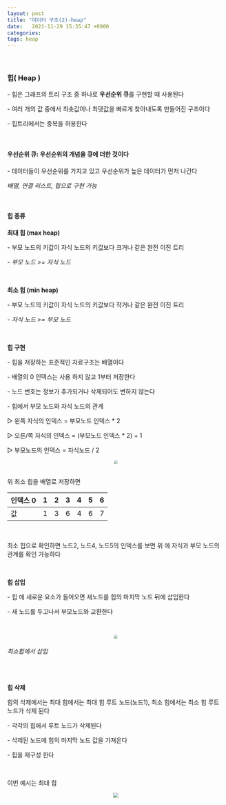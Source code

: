 ```yaml
---
layout: post
title: "데이터 구조(2)-heap"
date:   2021-11-29 15:35:47 +0900
categories:
tags: heap
---
```


﻿

### **힙( Heap )**

\- 힙은 그래프의 트리 구조 중 하나로 **우선순위 큐**를 구현할 때 사용된다 

\- 여러 개의 값 중에서 최솟값이나 최댓값을 빠르게 찾아내도록 만들어진 구조이다

\- 힙트리에서는 중복을 허용한다

&nbsp;

#### **우선순위 큐**: 우선순위의 개념을 큐에 더한 것이다 

\- 데이터들이 우선순위를 가지고 있고 우선순위가 높은 데이터가 먼저 나간다

*배열, 연결 리스트, 힙으로 구현 가능* 

&nbsp;

#### **힙 종류**

**최대 힙 (max heap)** 

\- 부모 노드의 키값이 자식 노드의 키값보다 크거나 같은 완전 이진 트리

\- *부모 노드 >= 자식 노드*

&nbsp;

**최소 힙 (min heap)**

\- 부모 노드의 키값이 자식 노드의 키값보다 작거나 같은 완전 이진 트리

\- *자식 노드 >= 부모 노드*

&nbsp;

**힙 구현**

\- 힙을 저장하는 표준적인 자료구조는 배열이다

\- 배열의 0 인덱스는 사용 하지 않고 1부터 저장한다

\- 노드 번호는 정보가 추가되거나 삭제되어도 변하지 않는다

\- 힙에서 부모 노드와 자식 노드의 관계

▷ 왼쪽 자식의 인덱스 = 부모노드 인덱스 * 2

▷ 오른/쪽 자식의 인덱스 = (부모노드 인덱스 * 2) + 1

▷ 부모노드의 인덱스 = 자식노드 / 2



<center>
<img src="https://user-images.githubusercontent.com/80758613/196590437-b43cee82-755c-4a1e-8bef-5378cac496d3.png" style="zoom:50%;">
</center>﻿

﻿위 최소 힙을 배열로 저장하면

| 인덱스 0 | 1    | 2    | 3    | 4    | 5    | 6    |
| -------- | ---- | ---- | ---- | ---- | ---- | ---- |
| 값       | 1    | 3    | 6    | 4    | 6    | 7    |

﻿﻿

최소 힙으로 확인하면 노드2, 노드4, 노드5의 인덱스를 보면 위 에 자식과 부모 노드의 관계를 확인 가능하다

&nbsp;

**힙 삽입**

\- 힙 에 새로운 요소가 들어오면 새노드를 힙의 마지막 노드 뒤에 삽입한다

\- 새 노드를 두고나서 부모노드와 교환한다

﻿<center>
<img src="https://user-images.githubusercontent.com/80758613/196590659-487e4257-6bb8-4c30-94e6-d820a2b57992.png" style="zoom:50%;">
</center>

###### 최소힙에서 삽입 

&nbsp;﻿

**힙 삭제**

힙의 삭제에서는 최대 힙에서는 최대 힙 루트 노드(노드1), 최소 힙에서는 최소 힙 루트 노드가 삭제 된다

\- 각각의 힙에서 루트 노드가 삭제된다

\- 삭제된 노드에 힙의 마지막 노드 값을 가져온다

\- 힙을 재구성 한다

&nbsp;

이번 예시는 최대 힙

<center>
<img src="https://user-images.githubusercontent.com/80758613/196591009-3323feda-59b5-425a-a1bb-155bfb2223cd.png" style="zoom:70%;">
</center>﻿
